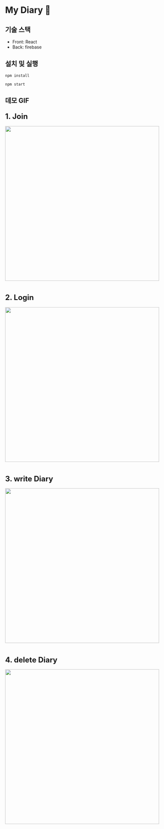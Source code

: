 # My Diary 📓

## 기술 스택


- Front: React
- Back: firebase

## 설치 및 실행


```shell
npm install

npm start
```

## 데모 GIF


### <strong style='font-size: 24px'>1. Join</strong>

<img src='https://user-images.githubusercontent.com/92916958/189523844-2d4b51a0-2dea-4487-9459-154944c96bff.gif' style='width:500px;  object-fit:contain;' >

<br />
<br />

### <strong style='font-size: 24px'>2. Login</strong>
<img src='https://user-images.githubusercontent.com/92916958/189523946-3787bef7-e68b-4fcb-9889-cf81d0739476.gif' style='width:500px;  object-fit:contain;' >

<br />
<br />

### <strong style='font-size: 24px'>3. write Diary</strong>
<img src='https://user-images.githubusercontent.com/92916958/189523980-cd2c3446-d201-403b-94da-a30576d3ca54.gif' style='width:500px;  object-fit:contain;' >

<br />
<br />


### <strong style='font-size: 24px'>4. delete Diary</strong>
<img src='https://user-images.githubusercontent.com/92916958/189524021-a71a8fd0-8924-40ac-8a13-c3b8696555cc.gif' style='width:500px;  object-fit:contain;' >
